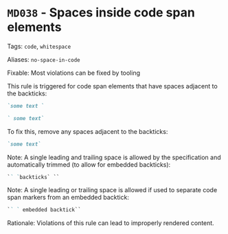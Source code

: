 # `MD038` - Spaces inside code span elements

Tags: `code`, `whitespace`

Aliases: `no-space-in-code`

Fixable: Most violations can be fixed by tooling

This rule is triggered for code span elements that have spaces adjacent to the
backticks:

```markdown
`some text `

` some text`
```

To fix this, remove any spaces adjacent to the backticks:

```markdown
`some text`
```

Note: A single leading and trailing space is allowed by the specification and
automatically trimmed (to allow for embedded backticks):

```markdown
`` `backticks` ``
```

Note: A single leading or trailing space is allowed if used to separate code
span markers from an embedded backtick:

```markdown
`` ` embedded backtick``
```

Rationale: Violations of this rule can lead to improperly rendered content.

